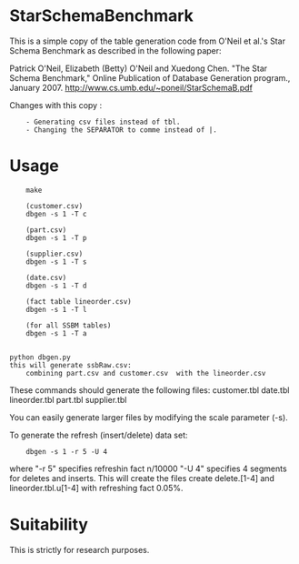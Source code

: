 # StarSchemaBenchmark

This is a simple copy of the table generation code from O'Neil et al.'s Star Schema Benchmark as
described in the following paper:

Patrick O'Neil, Elizabeth (Betty) O'Neil and Xuedong Chen. "The Star Schema Benchmark," Online Publication of Database Generation program., January 2007.
http://www.cs.umb.edu/~poneil/StarSchemaB.pdf

Changes with this copy : 

        - Generating csv files instead of tbl.
        - Changing the SEPARATOR to comme instead of |.

# Usage

        make
        
        (customer.csv)
        dbgen -s 1 -T c
        
        (part.csv)
        dbgen -s 1 -T p
        
        (supplier.csv)
        dbgen -s 1 -T s
        
        (date.csv)
        dbgen -s 1 -T d
        
        (fact table lineorder.csv)
        dbgen -s 1 -T l
        
        (for all SSBM tables)
        dbgen -s 1 -T a


	python dbgen.py
	this will generate ssbRaw.csv:
		combining part.csv and customer.csv  with the lineorder.csv
These commands should generate the following files: customer.tbl  date.tbl      lineorder.tbl part.tbl      supplier.tbl

You can easily generate larger files by modifying the scale parameter (-s).


To generate the refresh (insert/delete) data set: 

        dbgen -s 1 -r 5 -U 4

where "-r 5" specifies refreshin fact n/10000 "-U 4" specifies 4 segments for deletes and inserts. This will create the files create delete.[1-4] and lineorder.tbl.u[1-4] with refreshing fact 0.05%.


# Suitability

This is strictly for research purposes. 
